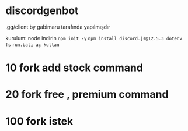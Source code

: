 # discordgenbot
.gg/client by gabimaru tarafında yapılmışdır

kurulum:
node indirin
`npm init -y`
`npm install discord.js@12.5.3 dotenv fs`
`run.batı aç kullan `

# 10 fork add stock command
# 20 fork free , premium command
# 100 fork istek 
